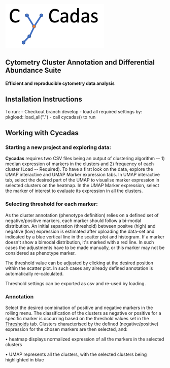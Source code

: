 ![Alt text](./cycadas_logo.png)

## Cytometry Cluster Annotation and Differential Abundance Suite

#### Efficient and reproducible cytometry data analysis

## Installation Instructions

To run: - Checkout branch develop - load all required settings by: pkgload::load_all(".") - call cycadas() to run

## Working with Cycadas

### Starting a new project and exploring data:

**Cycadas** requires two CSV files being an output of clustering algorithm -- 1) median expression of markers in the clusters and 2) frequency of each cluster (Load -- Required). To have a first look on the data, explore the UMAP interactive and UMAP Marker expression tabs. In UMAP interactive tab, select the desired part of the UMAP to visualise marker expression in selected clusters on the heatmap. In the UMAP Marker expression, select the marker of interest to evaluate its expression in all the clusters.

### Selecting threshold for each marker:

As the cluster annotation (phenotype definition) relies on a defined set of negative/positive markers, each marker should follow a bi-modal distribution. An initial separation (threshold) between positve (high) and negative (low) expression is estimated after uploading the data-set and indicated by a blue vertical line in the scatter plot and histogram. If a marker doesn't show a bimodal distribution, it's marked with a red line. In such cases the adjustments have to be made manually, or this marker may not be considered as phenotype marker.

The threshold value can be adjusted by clicking at the desired position within the scatter plot. In such cases any already defined annotation is automatically re-calculated.

Threshold settings can be exported as csv and re-used by loading.

### Annotation

Select the desired combination of positive and negative markers in the rolling menu. The classification of the clusters as negative or positive for a specific marker is occurring based on the threshold values set in the [Thresholds](#thresholds) tab. Clusters characterised by the defined (negative/positive) expression for the chosen markers are then selected, and:

• heatmap displays normalized expression of all the markers in the selected clusters

• UMAP represents all the clusters, with the selected clusters being highlighted in blue
